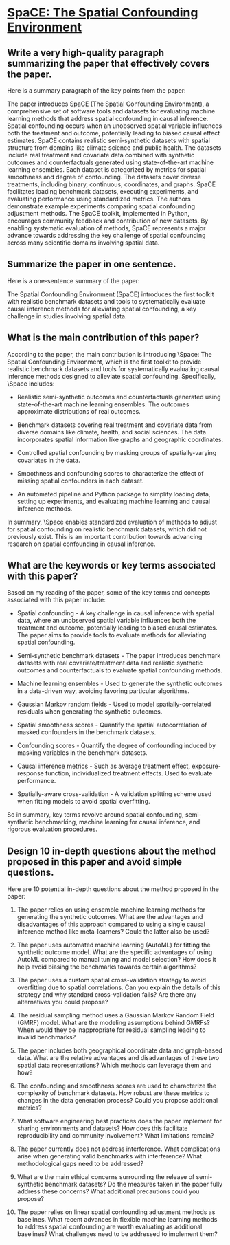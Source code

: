 # [SpaCE: The Spatial Confounding Environment](https://arxiv.org/abs/2312.00710)

## Write a very high-quality paragraph summarizing the paper that effectively covers the paper.

 Here is a summary paragraph of the key points from the paper:

The paper introduces SpaCE (The Spatial Confounding Environment), a comprehensive set of software tools and datasets for evaluating machine learning methods that address spatial confounding in causal inference. Spatial confounding occurs when an unobserved spatial variable influences both the treatment and outcome, potentially leading to biased causal effect estimates. SpaCE contains realistic semi-synthetic datasets with spatial structure from domains like climate science and public health. The datasets include real treatment and covariate data combined with synthetic outcomes and counterfactuals generated using state-of-the-art machine learning ensembles. Each dataset is categorized by metrics for spatial smoothness and degree of confounding. The datasets cover diverse treatments, including binary, continuous, coordinates, and graphs. SpaCE facilitates loading benchmark datasets, executing experiments, and evaluating performance using standardized metrics. The authors demonstrate example experiments comparing spatial confounding adjustment methods. The SpaCE toolkit, implemented in Python, encourages community feedback and contribution of new datasets. By enabling systematic evaluation of methods, SpaCE represents a major advance towards addressing the key challenge of spatial confounding across many scientific domains involving spatial data.


## Summarize the paper in one sentence.

 Here is a one-sentence summary of the paper:

The Spatial Confounding Environment (SpaCE) introduces the first toolkit with realistic benchmark datasets and tools to systematically evaluate causal inference methods for alleviating spatial confounding, a key challenge in studies involving spatial data.


## What is the main contribution of this paper?

 According to the paper, the main contribution is introducing \Space: The Spatial Confounding Environment, which is the first toolkit to provide realistic benchmark datasets and tools for systematically evaluating causal inference methods designed to alleviate spatial confounding. Specifically, \Space includes:

- Realistic semi-synthetic outcomes and counterfactuals generated using state-of-the-art machine learning ensembles. The outcomes approximate distributions of real outcomes.

- Benchmark datasets covering real treatment and covariate data from diverse domains like climate, health, and social sciences. The data incorporates spatial information like graphs and geographic coordinates. 

- Controlled spatial confounding by masking groups of spatially-varying covariates in the data.

- Smoothness and confounding scores to characterize the effect of missing spatial confounders in each dataset.

- An automated pipeline and Python package to simplify loading data, setting up experiments, and evaluating machine learning and causal inference methods.

In summary, \Space enables standardized evaluation of methods to adjust for spatial confounding on realistic benchmark datasets, which did not previously exist. This is an important contribution towards advancing research on spatial confounding in causal inference.


## What are the keywords or key terms associated with this paper?

 Based on my reading of the paper, some of the key terms and concepts associated with this paper include:

- Spatial confounding - A key challenge in causal inference with spatial data, where an unobserved spatial variable influences both the treatment and outcome, potentially leading to biased causal estimates. The paper aims to provide tools to evaluate methods for alleviating spatial confounding.

- Semi-synthetic benchmark datasets - The paper introduces benchmark datasets with real covariate/treatment data and realistic synthetic outcomes and counterfactuals to evaluate spatial confounding methods.

- Machine learning ensembles - Used to generate the synthetic outcomes in a data-driven way, avoiding favoring particular algorithms.

- Gaussian Markov random fields - Used to model spatially-correlated residuals when generating the synthetic outcomes.

- Spatial smoothness scores - Quantify the spatial autocorrelation of masked confounders in the benchmark datasets.

- Confounding scores - Quantify the degree of confounding induced by masking variables in the benchmark datasets.

- Causal inference metrics - Such as average treatment effect, exposure-response function, individualized treatment effects. Used to evaluate performance.

- Spatially-aware cross-validation - A validation splitting scheme used when fitting models to avoid spatial overfitting.

So in summary, key terms revolve around spatial confounding, semi-synthetic benchmarking, machine learning for causal inference, and rigorous evaluation procedures.


## Design 10 in-depth questions about the method proposed in this paper and avoid simple questions.

 Here are 10 potential in-depth questions about the method proposed in the paper:

1. The paper relies on using ensemble machine learning methods for generating the synthetic outcomes. What are the advantages and disadvantages of this approach compared to using a single causal inference method like meta-learners? Could the latter also be used?

2. The paper uses automated machine learning (AutoML) for fitting the synthetic outcome model. What are the specific advantages of using AutoML compared to manual tuning and model selection? How does it help avoid biasing the benchmarks towards certain algorithms?

3. The paper uses a custom spatial cross-validation strategy to avoid overfitting due to spatial correlations. Can you explain the details of this strategy and why standard cross-validation fails? Are there any alternatives you could propose?

4. The residual sampling method uses a Gaussian Markov Random Field (GMRF) model. What are the modeling assumptions behind GMRFs? When would they be inappropriate for residual sampling leading to invalid benchmarks?

5. The paper includes both geographical coordinate data and graph-based data. What are the relative advantages and disadvantages of these two spatial data representations? Which methods can leverage them and how?

6. The confounding and smoothness scores are used to characterize the complexity of benchmark datasets. How robust are these metrics to changes in the data generation process? Could you propose additional metrics? 

7. What software engineering best practices does the paper implement for sharing environments and datasets? How does this facilitate reproducibility and community involvement? What limitations remain?

8. The paper currently does not address interference. What complications arise when generating valid benchmarks with interference? What methodological gaps need to be addressed?

9. What are the main ethical concerns surrounding the release of semi-synthetic benchmark datasets? Do the measures taken in the paper fully address these concerns? What additional precautions could you propose?

10. The paper relies on linear spatial confounding adjustment methods as baselines. What recent advances in flexible machine learning methods to address spatial confounding are worth evaluating as additional baselines? What challenges need to be addressed to implement them?
